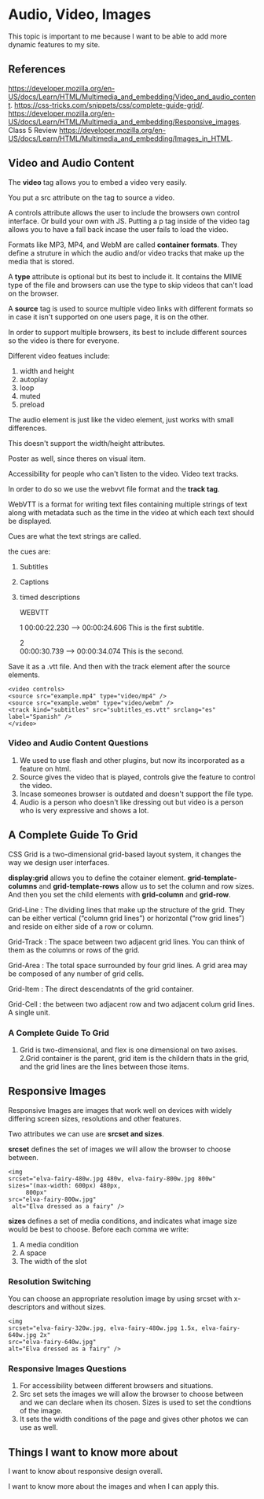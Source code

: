 # Audio, Video, Images

This topic is important to me because I want to be able to add more dynamic features to my site.

## References

<https://developer.mozilla.org/en-US/docs/Learn/HTML/Multimedia_and_embedding/Video_and_audio_content>.
<https://css-tricks.com/snippets/css/complete-guide-grid/>.
<https://developer.mozilla.org/en-US/docs/Learn/HTML/Multimedia_and_embedding/Responsive_images>.
Class 5 Review <https://developer.mozilla.org/en-US/docs/Learn/HTML/Multimedia_and_embedding/Images_in_HTML>.

## Video and Audio Content

The **video** tag allows you to embed a video very easily.

You put a src attribute on the tag to source a video.

A controls attribute allows the user to include the browsers own control interface. Or build your own with JS.
Putting a p tag inside of the video tag allows you to have a fall back incase the user fails to load the video.

Formats like MP3, MP4, and WebM are called **container formats**. They define a struture in which the audio and/or video tracks that make up the media that is stored.

A **type** attribute is optional but its best to include it.
It contains the MIME type of the file and browsers can use the type to skip videos that can't load on the browser.

A **source** tag is used to source multiple video links with different formats so in case it isn't supported on one users page, it is on the other.

In order to support multiple browsers, its best to include different sources so the video is there for everyone.

Different video featues include:
1. width and height
2. autoplay
3. loop
4. muted
5. preload

The audio element is just like the video element, just works with small differences.

This doesn't support the width/height attributes.

Poster as well, since theres on visual item.

Accessibility for people who can't listen to the video. Video text tracks.

In order to do so we use the webvvt file format and the **track tag**.

WebVTT is a format for writing text files containing multiple strings of text along with metadata such as the time in the video at which each text should be displayed.

Cues are what the text strings are called.

the cues are:

1. Subtitles
2. Captions
3. timed descriptions

    WEBVTT

    1
    00:00:22.230 --> 00:00:24.606
    This is the first subtitle.

    2   
    00:00:30.739 --> 00:00:34.074
    This is the second.


Save it as a .vtt file. And then with the track element after the source elements.

    <video controls>
    <source src="example.mp4" type="video/mp4" />
    <source src="example.webm" type="video/webm" />
    <track kind="subtitles" src="subtitles_es.vtt" srclang="es" label="Spanish" />
    </video>

### Video and Audio Content Questions

1. We used to use flash and other plugins, but now its incorporated as a feature on html.
2. Source gives the video that is played, controls give the feature to control the video.
3. Incase someones browser is outdated and doesn't support the file type.
4. Audio is a person who doesn't like dressing out but video is a person who is very expressive and shows a lot.

## A Complete Guide To Grid

CSS Grid is a two-dimensional grid-based layout system, it changes the way we design user interfaces. 

**display:grid** allows you to define the cotainer element.
**grid-template-columns** and **grid-template-rows** allow us to set the column and row sizes.
And then you set the child elements with **grid-column** and **grid-row**.

Grid-Line : The dividing lines that make up the structure of the grid. They can be either vertical (“column grid lines”) or horizontal (“row grid lines”) and reside on either side of a row or column.

Grid-Track : The space between two adjacent grid lines. You can think of them as the columns or rows of the grid.

Grid-Area : The total space surrounded by four grid lines. A grid area may be composed of any number of grid cells.

Grid-Item : The direct descendatnts of the grid container.

Grid-Cell : the between two adjacent row and two adjacent colum grid lines. A single unit.

### A Complete Guide To Grid

1. Grid is two-dimensional, and flex is one dimensional on two axises.
2.Grid container is the parent, grid item is the childern thats in the grid, and the grid lines are the lines between those items.

## Responsive Images

Responsive Images are images that work well on devices with widely differing screen sizes, resolutions and other features.

Two attributes we can use are **srcset and sizes**.

**srcset** defines the set of images we will allow the browser to choose between.

    <img
    srcset="elva-fairy-480w.jpg 480w, elva-fairy-800w.jpg 800w"
    sizes="(max-width: 600px) 480px,
         800px"
    src="elva-fairy-800w.jpg"
     alt="Elva dressed as a fairy" />

**sizes** defines a set of media conditions, and indicates what image size would be best to choose. Before each comma we write:
1. A media condition
2. A space
3. The width of the slot

### Resolution Switching

You can choose an appropriate resolution image by using srcset with x-descriptors and without sizes.

    <img
    srcset="elva-fairy-320w.jpg, elva-fairy-480w.jpg 1.5x, elva-fairy-640w.jpg 2x"
    src="elva-fairy-640w.jpg"
    alt="Elva dressed as a fairy" />

### Responsive Images Questions

1. For accessibility between different browsers and situations.
2. Src set sets the images we will allow the browser to choose between and we can declare when its chosen. Sizes is used to set the condtions of the image.
3. It sets the width conditions of the page and gives other photos we can use as well.

## Things I want to know more about

I want to know about responsive design overall.

I want to know more about the images and when I can apply this.
